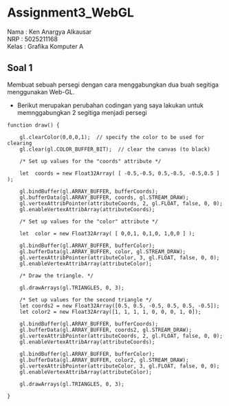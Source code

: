 # **Assignment3_WebGL**

Nama : Ken Anargya Alkausar  
NRP  : 5025211168  
Kelas : Grafika Komputer A

## Soal 1
Membuat sebuah persegi dengan cara menggabungkan dua buah segitiga menggunakan Web-GL.  
  - Berikut merupakan perubahan codingan yang saya lakukan untuk memnggabungkan 2 segitiga menjadi persegi

```
function draw() { 

    gl.clearColor(0,0,0,1);  // specify the color to be used for clearing
    gl.clear(gl.COLOR_BUFFER_BIT);  // clear the canvas (to black)

    /* Set up values for the "coords" attribute */

    let  coords = new Float32Array( [ -0.5,-0.5, 0.5,-0.5, -0.5,0.5 ] );
   
    gl.bindBuffer(gl.ARRAY_BUFFER, bufferCoords);
    gl.bufferData(gl.ARRAY_BUFFER, coords, gl.STREAM_DRAW);
    gl.vertexAttribPointer(attributeCoords, 2, gl.FLOAT, false, 0, 0);
    gl.enableVertexAttribArray(attributeCoords); 
   
    /* Set up values for the "color" attribute */
   
    let  color = new Float32Array( [ 0,0,1, 0,1,0, 1,0,0 ] );

    gl.bindBuffer(gl.ARRAY_BUFFER, bufferColor);
    gl.bufferData(gl.ARRAY_BUFFER, color, gl.STREAM_DRAW);
    gl.vertexAttribPointer(attributeColor, 3, gl.FLOAT, false, 0, 0);
    gl.enableVertexAttribArray(attributeColor); 
    
    /* Draw the triangle. */
   
    gl.drawArrays(gl.TRIANGLES, 0, 3);

    /* Set up values for the second triangle */
    let coords2 = new Float32Array([0.5, 0.5, -0.5, 0.5, 0.5, -0.5]);
    let color2 = new Float32Array([1, 1, 1, 1, 0, 0, 0, 1, 0]);

    gl.bindBuffer(gl.ARRAY_BUFFER, bufferCoords);
    gl.bufferData(gl.ARRAY_BUFFER, coords2, gl.STREAM_DRAW);
    gl.vertexAttribPointer(attributeCoords, 2, gl.FLOAT, false, 0, 0);
    gl.enableVertexAttribArray(attributeCoords);

    gl.bindBuffer(gl.ARRAY_BUFFER, bufferColor);
    gl.bufferData(gl.ARRAY_BUFFER, color2, gl.STREAM_DRAW);
    gl.vertexAttribPointer(attributeColor, 3, gl.FLOAT, false, 0, 0);
    gl.enableVertexAttribArray(attributeColor);

    gl.drawArrays(gl.TRIANGLES, 0, 3);

}
```



